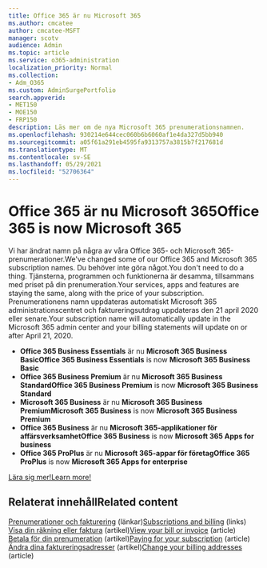 ```yaml
---
title: Office 365 är nu Microsoft 365
ms.author: cmcatee
author: cmcatee-MSFT
manager: scotv
audience: Admin
ms.topic: article
ms.service: o365-administration
localization_priority: Normal
ms.collection:
- Adm_O365
ms.custom: AdminSurgePortfolio
search.appverid:
- MET150
- MOE150
- FRP150
description: Läs mer om de nya Microsoft 365 prenumerationsnamnen.
ms.openlocfilehash: 930214e644cec060b6b6060af1e4da327d5bb940
ms.sourcegitcommit: a05f61a291eb4595fa9313757a3815b7f217681d
ms.translationtype: MT
ms.contentlocale: sv-SE
ms.lasthandoff: 05/29/2021
ms.locfileid: "52706364"
---
```

# <a name="office-365-is-now-microsoft-365"></a><span data-ttu-id="9e8d8-103">Office 365 är nu Microsoft 365</span><span class="sxs-lookup"><span data-stu-id="9e8d8-103">Office 365 is now Microsoft 365</span></span>

<span data-ttu-id="9e8d8-104">Vi har ändrat namn på några av våra Office 365- och Microsoft 365-prenumerationer.</span><span class="sxs-lookup"><span data-stu-id="9e8d8-104">We've changed some of our Office 365 and Microsoft 365 subscription names.</span></span> <span data-ttu-id="9e8d8-105">Du behöver inte göra något.</span><span class="sxs-lookup"><span data-stu-id="9e8d8-105">You don't need to do a thing.</span></span> <span data-ttu-id="9e8d8-106">Tjänsterna, programmen och funktionerna är desamma, tillsammans med priset på din prenumeration.</span><span class="sxs-lookup"><span data-stu-id="9e8d8-106">Your services, apps and features are staying the same, along with the price of your subscription.</span></span> <span data-ttu-id="9e8d8-107">Prenumerationens namn uppdateras automatiskt Microsoft 365 administrationscentret och faktureringsutdrag uppdateras den 21 april 2020 eller senare.</span><span class="sxs-lookup"><span data-stu-id="9e8d8-107">Your subscription name will automatically update in the Microsoft 365 admin center and your billing statements will update on or after April 21, 2020.</span></span>

- <span data-ttu-id="9e8d8-108">**Office 365 Business Essentials** är nu **Microsoft 365 Business Basic**</span><span class="sxs-lookup"><span data-stu-id="9e8d8-108">**Office 365 Business Essentials** is now **Microsoft 365 Business Basic**</span></span>
- <span data-ttu-id="9e8d8-109">**Office 365 Business Premium** är nu **Microsoft 365 Business Standard**</span><span class="sxs-lookup"><span data-stu-id="9e8d8-109">**Office 365 Business Premium** is now **Microsoft 365 Business Standard**</span></span>
- <span data-ttu-id="9e8d8-110">**Microsoft 365 Business** är nu **Microsoft 365 Business Premium**</span><span class="sxs-lookup"><span data-stu-id="9e8d8-110">**Microsoft 365 Business** is now **Microsoft 365 Business Premium**</span></span>
- <span data-ttu-id="9e8d8-111">**Office 365 Business** är nu **Microsoft 365-applikationer för affärsverksamhet**</span><span class="sxs-lookup"><span data-stu-id="9e8d8-111">**Office 365 Business** is now **Microsoft 365 Apps for business**</span></span>
- <span data-ttu-id="9e8d8-112">**Office 365 ProPlus** är nu **Microsoft 365-appar för företag**</span><span class="sxs-lookup"><span data-stu-id="9e8d8-112">**Office 365 ProPlus** is now **Microsoft 365 Apps for enterprise**</span></span>

[<span data-ttu-id="9e8d8-113">Lära sig mer!</span><span class="sxs-lookup"><span data-stu-id="9e8d8-113">Learn more!</span></span>](https://go.microsoft.com/fwlink/?linkid=2120533)

## <a name="related-content"></a><span data-ttu-id="9e8d8-114">Relaterat innehåll</span><span class="sxs-lookup"><span data-stu-id="9e8d8-114">Related content</span></span>

<span data-ttu-id="9e8d8-115">[Prenumerationer och fakturering](../commerce/index.yml) (länkar)</span><span class="sxs-lookup"><span data-stu-id="9e8d8-115">[Subscriptions and billing](../commerce/index.yml) (links)</span></span>\
<span data-ttu-id="9e8d8-116">[Visa din räkning eller faktura](../commerce/billing-and-payments/view-your-bill-or-invoice.md) (artikel)</span><span class="sxs-lookup"><span data-stu-id="9e8d8-116">[View your bill or invoice](../commerce/billing-and-payments/view-your-bill-or-invoice.md) (article)</span></span>\
<span data-ttu-id="9e8d8-117">[Betala för din prenumeration](../commerce/billing-and-payments/pay-for-your-subscription.md) (artikel)</span><span class="sxs-lookup"><span data-stu-id="9e8d8-117">[Paying for your subscription](../commerce/billing-and-payments/pay-for-your-subscription.md) (article)</span></span>\
<span data-ttu-id="9e8d8-118">[Ändra dina faktureringsadresser](../commerce/billing-and-payments/change-your-billing-addresses.md) (artikel)</span><span class="sxs-lookup"><span data-stu-id="9e8d8-118">[Change your billing addresses](../commerce/billing-and-payments/change-your-billing-addresses.md) (article)</span></span>
